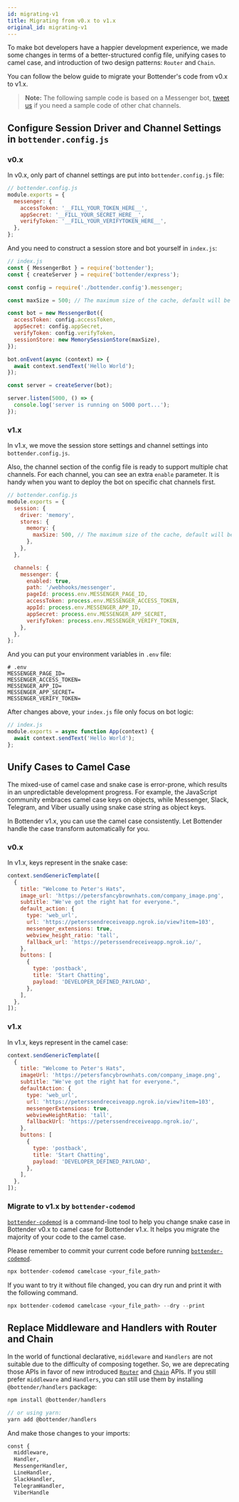 ```yaml
---
id: migrating-v1
title: Migrating from v0.x to v1.x
original_id: migrating-v1
---
```


To make bot developers have a happier development experience, we made some changes in terms of a better-structured config file, unifying cases to camel case, and introduction of two design patterns: `Router` and `Chain`.

You can follow the below guide to migrate your Bottender's code from v0.x to v1.x.

> **Note:** The following sample code is based on a Messenger bot, [tweet us](https://twitter.com/bottenderjs) if you need a sample code of other chat channels.

## Configure Session Driver and Channel Settings in `bottender.config.js`

### v0.x

In v0.x, only part of channel settings are put into `bottender.config.js` file:

```js
// bottender.config.js
module.exports = {
  messenger: {
    accessToken: '__FILL_YOUR_TOKEN_HERE__',
    appSecret: '__FILL_YOUR_SECRET_HERE__',
    verifyToken: '__FILL_YOUR_VERIFYTOKEN_HERE__',
  },
};
```

And you need to construct a session store and bot yourself in `index.js`:

```js
// index.js
const { MessengerBot } = require('bottender');
const { createServer } = require('bottender/express');

const config = require('./bottender.config').messenger;

const maxSize = 500; // The maximum size of the cache, default will be 500.

const bot = new MessengerBot({
  accessToken: config.accessToken,
  appSecret: config.appSecret,
  verifyToken: config.verifyToken,
  sessionStore: new MemorySessionStore(maxSize),
});

bot.onEvent(async (context) => {
  await context.sendText('Hello World');
});

const server = createServer(bot);

server.listen(5000, () => {
  console.log('server is running on 5000 port...');
});
```

### v1.x

In v1.x, we move the session store settings and channel settings into `bottender.config.js`.

Also, the channel section of the config file is ready to support multiple chat channels. For each channel, you can see an extra `enable` parameter. It is handy when you want to deploy the bot on specific chat channels first.

```js
// bottender.config.js
module.exports = {
  session: {
    driver: 'memory',
    stores: {
      memory: {
        maxSize: 500, // The maximum size of the cache, default will be 500.
      },
    },
  },

  channels: {
    messenger: {
      enabled: true,
      path: '/webhooks/messenger',
      pageId: process.env.MESSENGER_PAGE_ID,
      accessToken: process.env.MESSENGER_ACCESS_TOKEN,
      appId: process.env.MESSENGER_APP_ID,
      appSecret: process.env.MESSENGER_APP_SECRET,
      verifyToken: process.env.MESSENGER_VERIFY_TOKEN,
    },
  },
};
```

And you can put your environment variables in `.env` file:

```
# .env
MESSENGER_PAGE_ID=
MESSENGER_ACCESS_TOKEN=
MESSENGER_APP_ID=
MESSENGER_APP_SECRET=
MESSENGER_VERIFY_TOKEN=
```

After changes above, your `index.js` file only focus on bot logic:

```js
// index.js
module.exports = async function App(context) {
  await context.sendText('Hello World');
};
```

## Unify Cases to Camel Case

The mixed-use of camel case and snake case is error-prone, which results in an unpredictable development progress. For example, the JavaScript community embraces camel case keys on objects, while Messenger, Slack, Telegram, and Viber usually using snake case string as object keys.

In Bottender v1.x, you can use the camel case consistently. Let Bottender handle the case transform automatically for you.

### v0.x

In v1.x, keys represent in the snake case:

```js
context.sendGenericTemplate([
  {
    title: "Welcome to Peter's Hats",
    image_url: 'https://petersfancybrownhats.com/company_image.png',
    subtitle: "We've got the right hat for everyone.",
    default_action: {
      type: 'web_url',
      url: 'https://peterssendreceiveapp.ngrok.io/view?item=103',
      messenger_extensions: true,
      webview_height_ratio: 'tall',
      fallback_url: 'https://peterssendreceiveapp.ngrok.io/',
    },
    buttons: [
      {
        type: 'postback',
        title: 'Start Chatting',
        payload: 'DEVELOPER_DEFINED_PAYLOAD',
      },
    ],
  },
]);
```

### v1.x

In v1.x, keys represent in the camel case:

```js
context.sendGenericTemplate([
  {
    title: "Welcome to Peter's Hats",
    imageUrl: 'https://petersfancybrownhats.com/company_image.png',
    subtitle: "We've got the right hat for everyone.",
    defaultAction: {
      type: 'web_url',
      url: 'https://peterssendreceiveapp.ngrok.io/view?item=103',
      messengerExtensions: true,
      webviewHeightRatio: 'tall',
      fallbackUrl: 'https://peterssendreceiveapp.ngrok.io/',
    },
    buttons: [
      {
        type: 'postback',
        title: 'Start Chatting',
        payload: 'DEVELOPER_DEFINED_PAYLOAD',
      },
    ],
  },
]);
```

### Migrate to v1.x by `bottender-codemod`

[`bottender-codemod`](https://github.com/bottenderjs/bottender-codemod) is a command-line tool to help you change snake case in Bottender v0.x to camel case for Bottender v1.x. It helps you migrate the majority of your code to the camel case.

Please remember to commit your current code before running [`bottender-codemod`](https://github.com/bottenderjs/bottender-codemod).

```js
npx bottender-codemod camelcase <your_file_path>
```

If you want to try it without file changed, you can dry run and print it with the following command.

```js
npx bottender-codemod camelcase <your_file_path> --dry --print
```

## Replace Middleware and Handlers with Router and Chain

In the world of functional declarative, `middleware` and `Handlers` are not suitable due to the difficulty of composing together. So, we are deprecating those APIs in favor of new introduced [`Router`](./the-basics-routing.md) and [`Chain`](the-basics-chain.md) APIs. If you still prefer `middleware` and `Handlers`, you can still use them by installing `@bottender/handlers` package:

```js
npm install @bottender/handlers

// or using yarn:
yarn add @bottender/handlers
```

And make those changes to your imports:

```diff
const {
  middleware,
  Handler,
  MessengerHandler,
  LineHandler,
  SlackHandler,
  TelegramHandler,
  ViberHandle